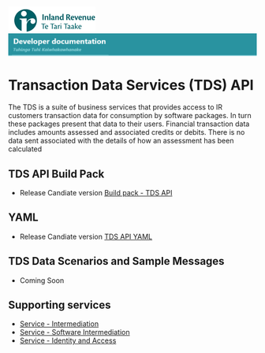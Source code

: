 ![IRD logo](Images/IRlogo.gif)
![Software Dev](Images/SoftwareDev.png)

# Transaction Data Services (TDS) API 

The TDS is a suite of business services that provides access to IR customers transaction data for consumption by software packages.  In turn these packages present that data to their users. 
Financial transaction data includes amounts assessed and associated credits or debits.  There is no data sent associated with the details of how an assessment has been calculated

## TDS API Build Pack

* Release Candiate version [Build pack - TDS API](./Release%20Candidate/Build%20pack%20-%20TDS%20API.pdf)

## YAML

* Release Candiate version [TDS API YAML](./Release%20Candidate/TDS-2023113.yaml)

## TDS Data Scenarios and Sample Messages

* Coming Soon

## Supporting services
* [Service - Intermediation](https://github.com/InlandRevenue/Gateway_Services-Access/tree/master/Service%20-%20Intermediation)
* [Service - Software Intermediation](https://github.com/InlandRevenue/Gateway_Services-Access/tree/master/Service%20-%20Software%20Intermediation)
* [Service - Identity and Access](https://github.com/InlandRevenue/Gateway_Services-Access)




